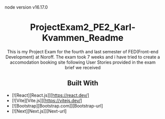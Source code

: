 node version v16.17.0

<h1 align="center">ProjectExam2_PE2_Karl-Kvammen_Readme</h1>

<p align="center">This is my Project Exam for the fourth and last semester of FED(Front-end Development) at  Noroff. The exam took 7 weeks and i have tried to create a accomodation booking site following User Stories provided in the exam brief we received</p>

<h2 align="center">Built With</h2>

- [![React][React.js]][https://react.dev/]
- [![Vite][Vite.js]][https://vitejs.dev/]
- [![Bootstrap][Bootstrap.com]][Bootstrap-url]
- [![Next][Next.js]][Next-url]
